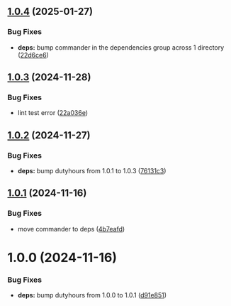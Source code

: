 ## [1.0.4](https://github.com/kamdz/kolchoz/compare/v1.0.3...v1.0.4) (2025-01-27)


### Bug Fixes

* **deps:** bump commander in the dependencies group across 1 directory ([22d6ce6](https://github.com/kamdz/kolchoz/commit/22d6ce6e2c7ea0ff2e527704052eb75ca840b0b8))

## [1.0.3](https://github.com/kamdz/kolchoz/compare/v1.0.2...v1.0.3) (2024-11-28)


### Bug Fixes

* lint test error ([22a036e](https://github.com/kamdz/kolchoz/commit/22a036e176d5975b05f62f633fca7156e13feaed))

## [1.0.2](https://github.com/kamdz/kolchoz/compare/v1.0.1...v1.0.2) (2024-11-27)


### Bug Fixes

* **deps:** bump dutyhours from 1.0.1 to 1.0.3 ([76131c3](https://github.com/kamdz/kolchoz/commit/76131c37ab12f267424c8c6b99e8d6235e3f5e26))

## [1.0.1](https://github.com/kamdz/kolchoz/compare/v1.0.0...v1.0.1) (2024-11-16)


### Bug Fixes

* move commander to deps ([4b7eafd](https://github.com/kamdz/kolchoz/commit/4b7eafd3d03563dd1c7e730704098b12d4d6c3cf))

# 1.0.0 (2024-11-16)


### Bug Fixes

* **deps:** bump dutyhours from 1.0.0 to 1.0.1 ([d91e851](https://github.com/kamdz/kolchoz/commit/d91e8517e241ac4dfaf7bfdac7e758ef14527b51))
